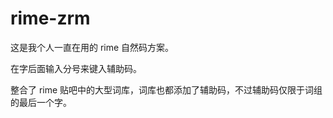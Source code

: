 # rime-zrm

这是我个人一直在用的 rime 自然码方案。

在字后面输入分号来键入辅助码。

整合了 rime 贴吧中的大型词库，词库也都添加了辅助码，不过辅助码仅限于词组的最后一个字。
